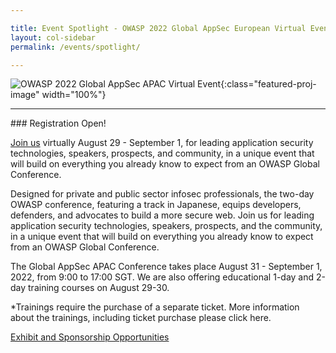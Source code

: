 ```yaml
---

title: Event Spotlight - OWASP 2022 Global AppSec European Virtual Event
layout: col-sidebar
permalink: /events/spotlight/

---
```

![OWASP 2022 Global AppSec APAC Virtual Event](https://virtual.globalappsec.org/assets/images/assets/images/APAC_Banner_810x400.jpeg){:class="featured-proj-image" width="100%"}

<hr>
### Registration Open!

[Join us](https://whova.com/portal/registration/ogauc_202211/) virtually August 29 - September 1, for leading application security technologies, speakers, prospects, and community, in a unique event that will build on everything you already know to expect from an OWASP Global Conference.  

Designed for private and public sector infosec professionals, the two-day OWASP conference, featuring a track in Japanese, equips developers, defenders, and advocates to build a more secure web.  Join us for leading application security technologies, speakers, prospects, and the community, in a unique event that will build on everything you already know to expect from an OWASP Global Conference.

The Global AppSec APAC Conference takes place August 31 - September 1, 2022, from 9:00 to 17:00 SGT. We are also offering educational 1-day and 2-day training courses on August 29-30. 

*Trainings require the purchase of a separate ticket. More information about the trainings, including ticket purchase please click here.

[Exhibit and Sponsorship Opportunities](https://d1keuthy5s86c8.cloudfront.net/static/ems/upload/files/AppSec_APAC_sponsorship.pdf) <br><br>
